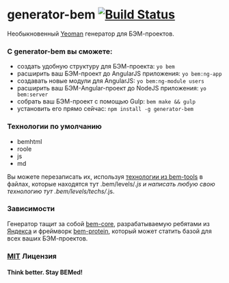 # generator-bem [![Build Status](https://secure.travis-ci.org/verybigman/generator-bem.png?branch=master)](https://travis-ci.org/verybigman/generator-bem)

Необыкновенный [Yeoman](http://yeoman.io) генератор для БЭМ-проектов.

### С __generator-bem__ вы сможете:

- создать удобную структуру для БЭМ-проекта: `yo bem`
- расширить ваш БЭМ-проект до AngularJS приложения: `yo bem:ng-app`
- создавать новые модули для AngularJS: `yo bem:ng-module users`
- расширить ваш БЭМ-Angular-проект до NodeJS приложения: `yo bem:server`
- собрать ваш БЭМ-проект с помощью Gulp: `bem make && gulp`
- установить его прямо сейчас: `npm install -g generator-bem`

### Технологии по умолчанию

- bemhtml
- roole
- js
- md

Вы можете перезаписать их, используя [технологии из bem-tools](https://github.com/bem/bem-tools/tree/support/0.8.x/lib/techs/v2) в
файлах, которые находятся тут .bem/levels/*.js и написать любую свою технологию тут .bem/levels/techs/*.js.

### Зависимости

Генератор тащит за собой [bem-core](https://github.com/bem/bem-core), разрабатываемую ребятами из
[Яндекса](http://yandex.ru) и фреймворк [bem-protein](https://github.com/verybigman/bem-protein),
который может статить базой для всех ваших БЭМ-проектов.

### [MIT](http://en.wikipedia.org/wiki/MIT_License) Лицензия

#### Think better. Stay BEMed!
